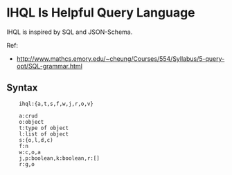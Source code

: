 # IHQL Is Helpful Query Language

IHQL is inspired by SQL and JSON-Schema.

Ref:

  * http://www.mathcs.emory.edu/~cheung/Courses/554/Syllabus/5-query-opt/SQL-grammar.html

## Syntax

        ihql:{a,t,s,f,w,j,r,o,v}

        a:crud
        o:object
        t:type of object
        l:list of object
        s:{o,l,d,c)
        f:n
        w:c,o,a
        j,p:boolean,k:boolean,r:[]
        r:g,o





